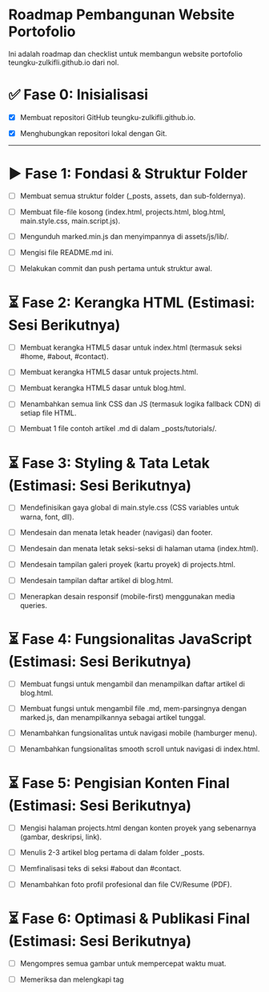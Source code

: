 # Roadmap Pembangunan Website Portofolio
Ini adalah roadmap dan checklist untuk membangun website portofolio teungku-zulkifli.github.io dari nol.

# ✅ Fase 0: Inisialisasi
* [x] Membuat repositori GitHub teungku-zulkifli.github.io.

* [x] Menghubungkan repositori lokal dengan Git.

----

# ▶️ Fase 1: Fondasi & Struktur Folder 
* [ ] Membuat semua struktur folder (_posts, assets, dan sub-foldernya).

* [ ] Membuat file-file kosong (index.html, projects.html, blog.html, main.style.css, main.script.js).

* [ ] Mengunduh marked.min.js dan menyimpannya di assets/js/lib/.

* [ ] Mengisi file README.md ini.

* [ ] Melakukan commit dan push pertama untuk struktur awal.

# ⏳ Fase 2: Kerangka HTML (Estimasi: Sesi Berikutnya)
* [ ] Membuat kerangka HTML5 dasar untuk index.html (termasuk seksi #home, #about, #contact).

* [ ] Membuat kerangka HTML5 dasar untuk projects.html.

* [ ] Membuat kerangka HTML5 dasar untuk blog.html.

* [ ] Menambahkan semua link CSS dan JS (termasuk logika fallback CDN) di setiap file HTML.

* [ ] Membuat 1 file contoh artikel .md di dalam _posts/tutorials/.

# ⏳ Fase 3: Styling & Tata Letak (Estimasi: Sesi Berikutnya)
* [ ] Mendefinisikan gaya global di main.style.css (CSS variables untuk warna, font, dll).

* [ ] Mendesain dan menata letak header (navigasi) dan footer.

* [ ] Mendesain dan menata letak seksi-seksi di halaman utama (index.html).

* [ ] Mendesain tampilan galeri proyek (kartu proyek) di projects.html.

* [ ] Mendesain tampilan daftar artikel di blog.html.

* [ ] Menerapkan desain responsif (mobile-first) menggunakan media queries.

# ⏳ Fase 4: Fungsionalitas JavaScript (Estimasi: Sesi Berikutnya)
* [ ] Membuat fungsi untuk mengambil dan menampilkan daftar artikel di blog.html.

* [ ] Membuat fungsi untuk mengambil file .md, mem-parsingnya dengan marked.js, dan menampilkannya sebagai artikel tunggal.

* [ ] Menambahkan fungsionalitas untuk navigasi mobile (hamburger menu).

* [ ] Menambahkan fungsionalitas smooth scroll untuk navigasi di index.html.

# ⏳ Fase 5: Pengisian Konten Final (Estimasi: Sesi Berikutnya)
* [ ] Mengisi halaman projects.html dengan konten proyek yang sebenarnya (gambar, deskripsi, link).

* [ ] Menulis 2-3 artikel blog pertama di dalam folder _posts.

* [ ] Memfinalisasi teks di seksi #about dan #contact.

* [ ] Menambahkan foto profil profesional dan file CV/Resume (PDF).

# ⏳ Fase 6: Optimasi & Publikasi Final (Estimasi: Sesi Berikutnya)
* [ ] Mengompres semua gambar untuk mempercepat waktu muat.

* [ ] Memeriksa dan melengkapi tag <title> dan <meta name="description"> untuk SEO dasar.

* [ ] Melakukan pengujian di berbagai browser (cross-browser testing).

* [ ] Memvalidasi kode HTML menggunakan validator W3C.

* [ ] Membagikan link portofolio!